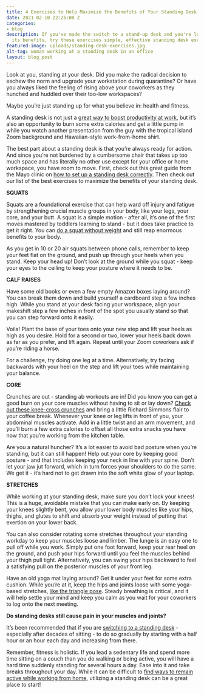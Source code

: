 ```yaml
---
title: 4 Exercises to Help Maximize the Benefits of Your Standing Desk
date: 2021-02-10 22:25:00 Z
categories:
- blog
description: If you've made the switch to a stand-up desk and you're looking to maximize
  its benefits, try these exercises simple, effective standing desk exercises.
featured-image: uploads/standing-desk-exercises.jpg
alt-tag: woman working at a standing desk in an office
layout: blog_post
---
```


Look at you, standing at your desk. Did you make the radical decision to eschew the norm and upgrade your workstation during quarantine? Or have you always liked the feeling of rising above your coworkers as they hunched and huddled over their too-low workspaces? 

Maybe you’re just standing up for what you believe in: health and fitness.

A standing desk is not just a [great way to boost productivity at work](https://www.sciencedaily.com/releases/2016/05/160525220539.htm), but it’s also an opportunity to burn some extra calories and get a little pump in while you watch another presentation from the guy with the tropical island Zoom background and Hawaiian-style work-from-home shirt.

The best part about a standing desk is that you’re always ready for action. And since you’re not burdened by a cumbersome chair that takes up too much space and has literally no other use except for your office or home workspace, you have room to move. First, check out this great guide from the Mayo clinic on [how to set up a standing desk correctly](https://www.mayoclinic.org/healthy-lifestyle/adult-health/in-depth/standing-workstation/art-20088544). Then check out our list of the best exercises to maximize the benefits of your standing desk.

**SQUATS**

Squats are a foundational exercise that can help ward off injury and fatigue by strengthening crucial muscle groups in your body, like your legs, your core, and your butt. A squat is a simple motion - after all, it’s one of the first moves mastered by toddlers learning to stand - but it does take practice to get it right. You can [do a squat without weight](https://www.healthline.com/health/exercise-fitness/squats-benefits) and still reap enormous benefits to your body.

As you get in 10 or 20 air squats between phone calls, remember to keep your feet flat on the ground, and push up through your heels when you stand. Keep your head up! Don’t look at the ground while you squat - keep your eyes to the ceiling to keep your posture where it needs to be.

**CALF RAISES**

Have some old books or even a few empty Amazon boxes laying around? You can break them down and build yourself a cardboard step a few inches high. While you stand at your desk facing your workspace, align your makeshift step a few inches in front of the spot you usually stand so that you can step forward onto it easily.

Voila! Plant the base of your toes onto your new step and lift your heels as high as you desire. Hold for a second or two, lower your heels back down as far as you prefer, and lift again. Repeat until your Zoom coworkers ask if you’re riding a horse. 

For a challenge, try doing one leg at a time. Alternatively, try facing backwards with your heel on the step and lift your toes while maintaining your balance.

**CORE**

Crunches are out - standing ab workouts are in! Did you know you can get a good burn on your core muscles without having to sit or lay down? [Check out these knee-cross crunches](https://www.womenshealthmag.com/fitness/a20696814/knee-cross-crunch/) and bring a little Richard Simmons flair to your coffee break. Whenever your knee or leg lifts in front of you, your abdominal muscles activate. Add in a little twist and an arm movement, and you’ll burn a few extra calories to offset all those extra snacks you have now that you’re working from the kitchen table.

Are you a natural huncher? It’s a lot easier to avoid bad posture when you’re standing, but it can still happen! Help out your core by keeping good posture - and that includes keeping your neck in line with your spine. Don’t let your jaw jut forward, which in turn forces your shoulders to do the same. We get it - it’s hard not to get drawn into the soft white glow of your laptop.

**STRETCHES**

While working at your standing desk, make sure you don’t lock your knees! This is a huge, avoidable mistake that you can make early on. By keeping your knees slightly bent, you allow your lower body muscles like your hips, thighs, and glutes to shift and absorb your weight instead of putting that exertion on your lower back.

You can also consider rotating some stretches throughout your standing workday to keep your muscles loose and limber. The lunge is an easy one to pull off while you work. Simply put one foot forward, keep your rear heel on the ground, and push your hips forward until you feel the muscles behind your thigh pull tight. Alternatively, you can swing your hips backward to feel a satisfying pull on the posterior muscles of your front leg.

Have an old yoga mat laying around? Get it under your feet for some extra cushion. While you’re at it, keep the hips and joints loose with some yoga-based stretches, [like the triangle pose](https://www.wikihow.com/Do-the-Triangle-Pose-in-Yoga). Steady breathing is critical, and it will help settle your mind and keep you calm as you wait for your coworkers to log onto the next meeting.

**Do standing desks still cause pain in your muscles and joints?**

It’s been recommended that if you are [switching to a standing desk](https://www.health.harvard.edu/blog/the-truth-behind-standing-desks-2016092310264) - especially after decades of sitting - to do so gradually by starting with a half hour or an hour each day and increasing from there.

Remember, fitness is holistic. If you lead a sedentary life and spend more time sitting on a couch than you do walking or being active, you will have a hard time suddenly standing for several hours a day. Ease into it and take breaks throughout your day. While it can be difficult to [find ways to remain active while working from home](/blog/4-easy-ways-to-stay-active-while-working-from-home), utilizing a standing desk can be a great place to start!
